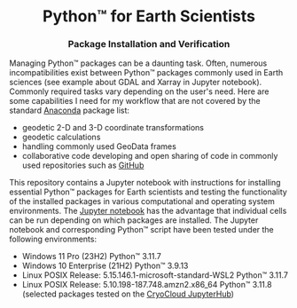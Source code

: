 # <div align="center">Python™ for Earth Scientists</div> 
### <div align="center">Package Installation and Verification</div>

Managing Python™ packages can be a daunting task. Often, numerous incompatibilities exist between Python™ packages commonly used in Earth sciences (see example about GDAL and Xarray in Jupyter notebook). Commonly required tasks vary depending on the user's need. Here are some capabilities I need for my workflow that are not covered by the standard [Anaconda](https://www.anaconda.com/) package list:  
* geodetic 2-D and 3-D coordinate transformations
* geodetic calculations
* handling commonly used GeoData frames
* collaborative code developing and open sharing of code in commonly used repositories such as [GitHub](https://github.com/)
  
This repository contains a Jupyter notebook with instructions for installing essential Python™ packages for Earth scientists and testing the functionality of the installed packages in various computational and operating system environments. The [Jupyter notebook](https://github.com/mstudinger/Python-Test-Tools/blob/main/python_installation_instructions_and_verification.ipynb) has the advantage that individual cells can be run depending on which packages are installed. The Jupyter notebook and corresponding Python™ script have been tested under the following environments:  
* Windows 11 Pro (23H2)        Python™ 3.11.7
* Windows 10 Enterprise (21H2) Python™ 3.9.13
* Linux POSIX Release: 5.15.146.1-microsoft-standard-WSL2 Python™ 3.11.7
* Linux POSIX Release: 5.10.198-187.748.amzn2.x86_64 Python™ 3.11.8 (selected packages tested on the [CryoCloud JupyterHub](https://cryointhecloud.com))
